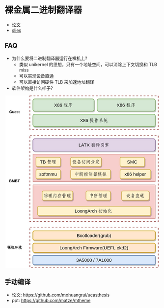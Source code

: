 # 裸金属二进制翻译器

- [论文](./paper/thesis.pdf)
- [slies](./slides/bmbt.pdf)

## FAQ
- 为什么要将二进制翻译器运行在裸机上?
    - 类似 unikernel 的思想，只有一个地址空间，可以消除上下文切换和 TLB miss
    - 可以实现设备直通
    - 可以直接访问硬件 TLB 来加速地址翻译
- 软件架构是什么样子? 

<p align="center">
  <img src="./paper/images/bmbt.jpg" alt="drawing" align="center" width=500/>
</p>

## 手动编译
- 论文: https://github.com/mohuangrui/ucasthesis
- ppt: https://github.com/matze/mtheme
